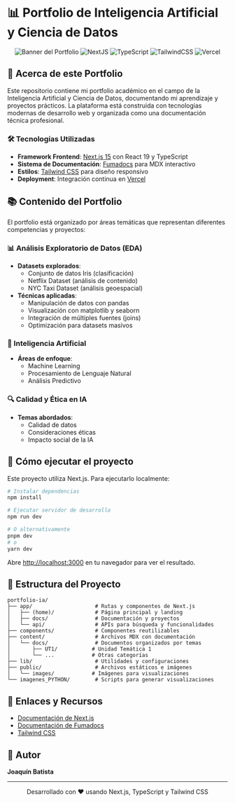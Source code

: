 # 📊 Portfolio de Inteligencia Artificial y Ciencia de Datos

<div align="center">

![Banner del Portfolio](https://img.shields.io/badge/Portfolio-IA%20y%20Ciencia%20de%20Datos-blue?style=for-the-badge)
![NextJS](https://img.shields.io/badge/Next.js%2015-000000?style=for-the-badge&logo=next.js&logoColor=white)
![TypeScript](https://img.shields.io/badge/TypeScript-3178C6?style=for-the-badge&logo=typescript&logoColor=white)
![TailwindCSS](https://img.shields.io/badge/Tailwind_CSS-38B2AC?style=for-the-badge&logo=tailwind-css&logoColor=white)
![Vercel](https://img.shields.io/badge/Vercel-000000?style=for-the-badge&logo=vercel&logoColor=white)

</div>

## 🚀 Acerca de este Portfolio

Este repositorio contiene mi portfolio académico en el campo de la Inteligencia Artificial y Ciencia de Datos, documentando mi aprendizaje y proyectos prácticos. La plataforma está construida con tecnologías modernas de desarrollo web y organizada como una documentación técnica profesional.

### 🛠️ Tecnologías Utilizadas

- **Framework Frontend**: [Next.js 15](https://nextjs.org/) con React 19 y TypeScript
- **Sistema de Documentación**: [Fumadocs](https://fumadocs.vercel.app/) para MDX interactivo
- **Estilos**: [Tailwind CSS](https://tailwindcss.com/) para diseño responsivo
- **Deployment**: Integración continua en [Vercel](https://vercel.com/)

## 📚 Contenido del Portfolio

El portfolio está organizado por áreas temáticas que representan diferentes competencias y proyectos:

### 📊 Análisis Exploratorio de Datos (EDA)

- **Datasets explorados**:
  - Conjunto de datos Iris (clasificación)
  - Netflix Dataset (análisis de contenido)
  - NYC Taxi Dataset (análisis geoespacial)
- **Técnicas aplicadas**:
  - Manipulación de datos con pandas
  - Visualización con matplotlib y seaborn
  - Integración de múltiples fuentes (joins)
  - Optimización para datasets masivos

### 🧠 Inteligencia Artificial

- **Áreas de enfoque**:
  - Machine Learning
  - Procesamiento de Lenguaje Natural
  - Análisis Predictivo

### 🔍 Calidad y Ética en IA

- **Temas abordados**:
  - Calidad de datos
  - Consideraciones éticas
  - Impacto social de la IA

## 🚀 Cómo ejecutar el proyecto

Este proyecto utiliza Next.js. Para ejecutarlo localmente:

```bash
# Instalar dependencias
npm install

# Ejecutar servidor de desarrollo
npm run dev

# O alternativamente
pnpm dev
# o
yarn dev
```

Abre [http://localhost:3000](http://localhost:3000) en tu navegador para ver el resultado.

## 📂 Estructura del Proyecto

```
portfolio-ia/
├── app/                    # Rutas y componentes de Next.js
│   ├── (home)/             # Página principal y landing
│   ├── docs/               # Documentación y proyectos
│   └── api/                # APIs para búsqueda y funcionalidades
├── components/             # Componentes reutilizables
├── content/                # Archivos MDX con documentación
│   └── docs/               # Documentos organizados por temas
│       ├── UT1/           # Unidad Temática 1
│       └── ...            # Otras categorías
├── lib/                    # Utilidades y configuraciones
├── public/                 # Archivos estáticos e imágenes
│   └── images/            # Imágenes para visualizaciones
└── imagenes_PYTHON/        # Scripts para generar visualizaciones
```

## 🔗 Enlaces y Recursos

- [Documentación de Next.js](https://nextjs.org/docs)
- [Documentación de Fumadocs](https://fumadocs.vercel.app)
- [Tailwind CSS](https://tailwindcss.com/docs)

## 👤 Autor

**Joaquín Batista**

---

<div align="center">
  <p>Desarrollado con ❤️ usando Next.js, TypeScript y Tailwind CSS</p>
</div>
